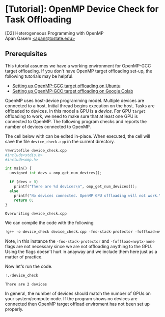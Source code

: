 # [Tutorial]: OpenMP Device Check for Task Offloading  
[D2] Heterogeneous Programming with OpenMP  
Apan Qasem [\<apan@txstate.edu\>](apan@txstate.edu)

## Prerequisites 

This tutorial assumes we have a working environment for OpenMP-GCC target offloading. If you don't
have OpenMP target offloading set-up, the following tutorials may be helpful. 

  * [Setting up OpenMP-GCC target offloading on
  Ubuntu](https://github.com/apanqasem/tutorials/tree/main/openmp/gpu_offloading.md)
  * [Setting up OpenMP-GCC target offloading on Google
    Colab](https://colab.research.google.com/github/apanqasem/tutorials/tree/main/openmp/openmp_offload_colab.ipynb) 


OpenMP uses host-device programming model. Multiple devices are connected to a host. Initial thread
begins execution on the host. Tasks are offloaded to devices. In this model a GPU is a _device_. For
GPU `target` offloading to work, we need to make sure that at least one GPU is connected to
OpenMP. The following program checks and reports the number of devices connected to OpenMP.  

The cell below with can be edited in-place. When executed, the cell will save the file `device_check.cpp` in the current directory. 


```python
%%writefile device_check.cpp
#include<stdio.h>
#include<omp.h>

int main() {
  unsigned int devs = omp_get_num_devices();

  if (devs > 0) 
    printf("There are %d devices\n", omp_get_num_devices());
  else
    printf("No devices connected. OpenMP GPU offloading will not work.\n"); 
    return 0;
}
```

    Overwriting device_check.cpp


We can compile the code with the following


```python
!g++ -o device_check device_check.cpp -fno-stack-protector -foffload=nvptx-none -fopenmp
```

Note, in this instance the `-fno-stack-protector` and `-foffload=nvptx-none` flags are not necessary since we are not offloading anything to the GPU. Using the flags doesn't hurt in anayway and we include them here just as a matter of practice.  

Now let's run the code.


```python
!./device_check
```

    There are 2 devices


In general, the number of devices should match the number of GPUs on your system/compute node. If the program shows no devices are connected then OpenMP target offload enviroment has not been set up properly.


```python

```

